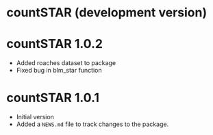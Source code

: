 # countSTAR (development version)

# countSTAR 1.0.2

* Added roaches dataset to package
* Fixed bug in blm_star function

# countSTAR 1.0.1

* Initial version
* Added a `NEWS.md` file to track changes to the package.
